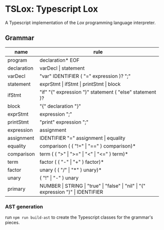 # TSLox: Typescript Lox

A Typescript implementation of the _Lox_ programming language interpreter.


## Grammar
| name | rule |
|------|------|
| program | declaration* EOF |
| declaration | varDecl \| statement |
| varDecl | "var" IDENTIFIER ( "=" expression )? ";" |
| statement | exprStmt \| ifStmt \| printStmt \| block |
| ifStmt | "if" "(" expression ")" statement ( "else" statement )? |
| block | "{" declaration "}" |
| exprStmt | expression ";" |
| printStmt | "print" expression ";" |
| expression | assignment |
| assignment | IDENTIFIER "=" assignment \| equality |
| equality | comparison ( ( "!=" \| "==" ) comparison)* |
| comparison | term ( ( ">" \| ">=" \| "<" \| "<=" ) term)* |
| term | factor ( ( "-" \| "+" ) factor)* |
| factor | unary ( ( "/" \| "\*" ) unary)* |
| unary | ( "!" \| "-" ) unary | primary |
| primary | NUMBER \| STRING \| "true" \| "false" \| "nil" \| "(" expression ")" \| IDENTIFIER |


### AST generation

run `npm run build-ast` to create the Typescript classes for the grammar's pieces.
